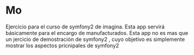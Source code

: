 <h1>Mo</h1>

<p>
Ejercicio para el curso de symfony2 de imagina.
Esta app servirá básicamente para el encargo de manufacturados. Esta app no es mas que un jercicio de demostración de
symfony2 , cuyo objetivo es simplemente mostrar los aspectos pricnipales de symfony2
</p>
